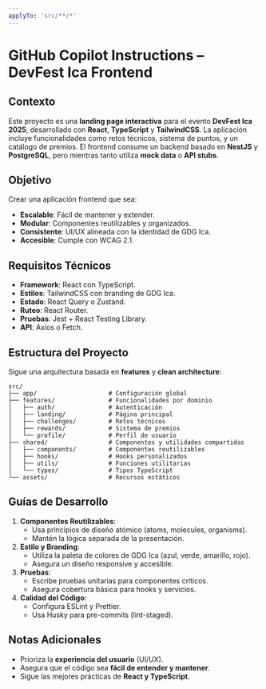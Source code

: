 ```yaml
---
applyTo: 'src/**/*'
---
```


# GitHub Copilot Instructions – DevFest Ica Frontend

## Contexto
Este proyecto es una **landing page interactiva** para el evento **DevFest Ica 2025**, desarrollado con **React**, **TypeScript** y **TailwindCSS**. La aplicación incluye funcionalidades como retos técnicos, sistema de puntos, y un catálogo de premios. El frontend consume un backend basado en **NestJS** y **PostgreSQL**, pero mientras tanto utiliza **mock data** o **API stubs**.

## Objetivo
Crear una aplicación frontend que sea:
- **Escalable**: Fácil de mantener y extender.
- **Modular**: Componentes reutilizables y organizados.
- **Consistente**: UI/UX alineada con la identidad de GDG Ica.
- **Accesible**: Cumple con WCAG 2.1.

## Requisitos Técnicos
- **Framework**: React con TypeScript.
- **Estilos**: TailwindCSS con branding de GDG Ica.
- **Estado**: React Query o Zustand.
- **Ruteo**: React Router.
- **Pruebas**: Jest + React Testing Library.
- **API**: Axios o Fetch.

## Estructura del Proyecto
Sigue una arquitectura basada en **features** y **clean architecture**:
```
src/
├── app/                    # Configuración global
├── features/               # Funcionalidades por dominio
│   ├── auth/               # Autenticación
│   ├── landing/            # Página principal
│   ├── challenges/         # Retos técnicos
│   ├── rewards/            # Sistema de premios
│   └── profile/            # Perfil de usuario
├── shared/                 # Componentes y utilidades compartidas
│   ├── components/         # Componentes reutilizables
│   ├── hooks/              # Hooks personalizados
│   ├── utils/              # Funciones utilitarias
│   └── types/              # Tipos TypeScript
└── assets/                 # Recursos estáticos
```

## Guías de Desarrollo
1. **Componentes Reutilizables**:
   - Usa principios de diseño atómico (atoms, molecules, organisms).
   - Mantén la lógica separada de la presentación.
2. **Estilo y Branding**:
   - Utiliza la paleta de colores de GDG Ica (azul, verde, amarillo, rojo).
   - Asegura un diseño responsive y accesible.
3. **Pruebas**:
   - Escribe pruebas unitarias para componentes críticos.
   - Asegura cobertura básica para hooks y servicios.
4. **Calidad del Código**:
   - Configura ESLint y Prettier.
   - Usa Husky para pre-commits (lint-staged).

## Notas Adicionales
- Prioriza la **experiencia del usuario** (UI/UX).
- Asegura que el código sea **fácil de entender y mantener**.
- Sigue las mejores prácticas de **React y TypeScript**.
